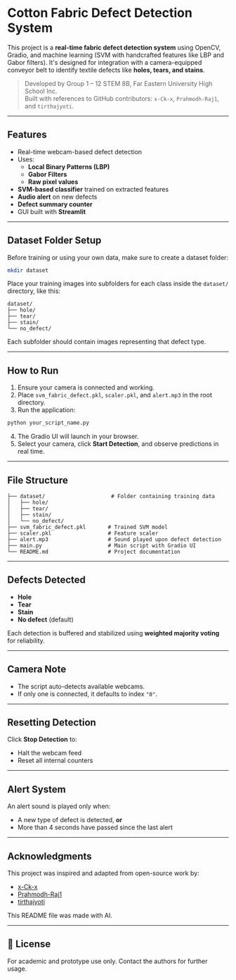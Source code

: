# Cotton Fabric Defect Detection System

This project is a **real-time fabric defect detection system** using OpenCV, Gradio, and machine learning (SVM with handcrafted features like LBP and Gabor filters). It's designed for integration with a camera-equipped conveyor belt to identify textile defects like **holes, tears, and stains**.

> Developed by Group 1 – 12 STEM 8B, Far Eastern University High School Inc.  
> Built with references to GitHub contributors: `x-Ck-x`, `Prahmodh-Raj1`, and `tirthajyoti`.

---

## Features

- Real-time webcam-based defect detection
- Uses:
  - **Local Binary Patterns (LBP)**
  - **Gabor Filters**
  - **Raw pixel values**
- **SVM-based classifier** trained on extracted features
- **Audio alert** on new defects
- **Defect summary counter**
- GUI built with **Streamlit**

---

## Dataset Folder Setup

Before training or using your own data, make sure to create a dataset folder:

```bash
mkdir dataset
```

Place your training images into subfolders for each class inside the `dataset/` directory, like this:

```
dataset/
├── hole/
├── tear/
├── stain/
└── no_defect/
```

Each subfolder should contain images representing that defect type.

---

## How to Run

1. Ensure your camera is connected and working.
2. Place `svm_fabric_defect.pkl`, `scaler.pkl`, and `alert.mp3` in the root directory.
3. Run the application:

```bash
python your_script_name.py
```

4. The Gradio UI will launch in your browser.
5. Select your camera, click **Start Detection**, and observe predictions in real time.

---

## File Structure

```plaintext
├── dataset/                     # Folder containing training data
│   ├── hole/
│   ├── tear/
│   ├── stain/
│   └── no_defect/
├── svm_fabric_defect.pkl       # Trained SVM model
├── scaler.pkl                  # Feature scaler
├── alert.mp3                   # Sound played upon defect detection
├── main.py                     # Main script with Gradio UI
└── README.md                   # Project documentation
```

---

## Defects Detected

- **Hole**
- **Tear**
- **Stain**
- **No defect** (default)

Each detection is buffered and stabilized using **weighted majority voting** for reliability.

---

## Camera Note

- The script auto-detects available webcams.
- If only one is connected, it defaults to index `"0"`.

---

## Resetting Detection

Click **Stop Detection** to:
- Halt the webcam feed
- Reset all internal counters

---

## Alert System

An alert sound is played only when:
- A new type of defect is detected, **or**
- More than 4 seconds have passed since the last alert

---

## Acknowledgments

This project was inspired and adapted from open-source work by:
- [x-Ck-x](https://github.com/x-Ck-x)
- [Prahmodh-Raj1](https://github.com/Prahmodh-Raj1)
- [tirthajyoti](https://github.com/tirthajyoti)

This README file was made with AI.

---

## 📄 License

For academic and prototype use only. Contact the authors for further usage.
